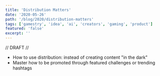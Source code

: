 ```yaml
---
title: 'Distribution Matters'
date: '2020-05-26'
path: '/blog/2020/distribution-matters'
tags: ['gamestry', 'idea', 'ai', 'creators', 'gaming', 'product']
featured: 'false'
excerpt: ''
---
```


// DRAFT //

- How to use distribution: instead of creating content "in the dark"
- Master how to be promoted through featured challenges or trending hashtags
